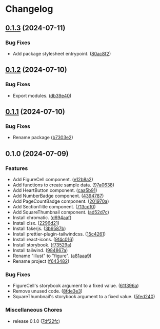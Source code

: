 # Changelog

## [0.1.3](https://github.com/ryohidaka/pixiv-ui/compare/v0.1.2...v0.1.3) (2024-07-11)


### Bug Fixes

* Add package stylesheet entrypoint. ([80ac8f2](https://github.com/ryohidaka/pixiv-ui/commit/80ac8f2036dba23922ac49830e06e399a060cc31))

## [0.1.2](https://github.com/ryohidaka/pixiv-ui/compare/v0.1.1...v0.1.2) (2024-07-10)


### Bug Fixes

* Export modules. ([db39e40](https://github.com/ryohidaka/pixiv-ui/commit/db39e40929fa5b999a08667729d7ec34223824d7))

## [0.1.1](https://github.com/ryohidaka/pixiv-ui/compare/v0.1.0...v0.1.1) (2024-07-10)


### Bug Fixes

* Rename package ([b7303e2](https://github.com/ryohidaka/pixiv-ui/commit/b7303e2135cc2fdf34ede532af9bc659770faaf7))

## 0.1.0 (2024-07-09)


### Features

* Add FigureCell component. ([e12b8a2](https://github.com/ryohidaka/pixiv-ui/commit/e12b8a2ec66df90bfa445dae7fac86fd2c4c962f))
* Add functions to create sample data. ([97a0638](https://github.com/ryohidaka/pixiv-ui/commit/97a06388cffeedc937fedd61477082cbfa13488e))
* Add HeartButton component. ([caa5b91](https://github.com/ryohidaka/pixiv-ui/commit/caa5b916a071e97462e5b7ad64c75c6c3a752158))
* Add NumberBadge component. ([4394787](https://github.com/ryohidaka/pixiv-ui/commit/439478752e10b3f3e065ac2dcc38d9f222e80297))
* Add PageCountBadge component. ([201970a](https://github.com/ryohidaka/pixiv-ui/commit/201970a4f14b26ccaca08c0e8c335f6900075346))
* Add SectionTitle component. ([713cdf0](https://github.com/ryohidaka/pixiv-ui/commit/713cdf077ca8c140cf573af6da3ce574dfd43c49))
* Add SquareThumbnail component. ([ad52d7c](https://github.com/ryohidaka/pixiv-ui/commit/ad52d7c42ae03c047da876377804fea07297605f))
* Install chromatic. ([d694aaf](https://github.com/ryohidaka/pixiv-ui/commit/d694aaf36f6dd2906071d8f6b87037190e1d8da7))
* Install clsx. ([2296d21](https://github.com/ryohidaka/pixiv-ui/commit/2296d215cdfb62ee4b65cb80b09cb1bff086e0fd))
* Install fakerjs. ([3b9587b](https://github.com/ryohidaka/pixiv-ui/commit/3b9587be8439c8bc042ee6b0671412218371ae4a))
* Install prettier-plugin-tailwindcss. ([15c4261](https://github.com/ryohidaka/pixiv-ui/commit/15c4261e86069d5917ed41963beb0ad9b348b36a))
* Install react-icons. ([9f4c016](https://github.com/ryohidaka/pixiv-ui/commit/9f4c016587aba2d85cb60d02acd72f2169f939ad))
* Install storybook. ([f73529a](https://github.com/ryohidaka/pixiv-ui/commit/f73529a1dc7ab36639e8c217354822eeacc49d4b))
* Install tailwind. ([984867a](https://github.com/ryohidaka/pixiv-ui/commit/984867aabed0e72ef45638a162fe4aac421f8a5d))
* Rename "illust" to "figure". ([a81aaa9](https://github.com/ryohidaka/pixiv-ui/commit/a81aaa92895f273e7b4cb9846de84afbe4bb9246))
* Rename project ([f643482](https://github.com/ryohidaka/pixiv-ui/commit/f64348241c5799e139a6b88dfcaac099ccc3cc34))


### Bug Fixes

* FigureCell's storybook argument to a fixed value. ([61f396a](https://github.com/ryohidaka/pixiv-ui/commit/61f396a744e2c1469c0008ea2e47cec0cc6e1058))
* Remove unused code. ([8fde3e3](https://github.com/ryohidaka/pixiv-ui/commit/8fde3e37b9d69d287be70386c5a2360d7f8d6c54))
* SquareThumbnail's storybook argument to a fixed value. ([5fed240](https://github.com/ryohidaka/pixiv-ui/commit/5fed240000582f439832228b635771e45ab4d8d8))


### Miscellaneous Chores

* release 0.1.0 ([7df22fc](https://github.com/ryohidaka/pixiv-ui/commit/7df22fc02d35f14d2aa5e2013fe903b0fef98dc2))

